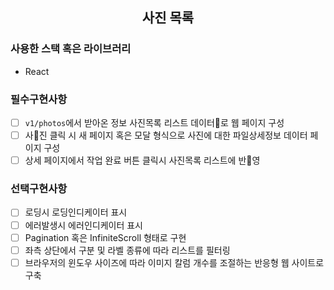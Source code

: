 <div align="center">

## 사진 목록

</div>

### 사용한 스택 혹은 라이브러리

- React

### 필수구현사항

- [ ] `v1/photos`에서 받아온 정보 사진목록 리스트 데이터로 웹 페이지 구성
- [ ] 사진 클릭 시 새 페이지 혹은 모달 형식으로 사진에 대한 파일상세정보 데이터 페이지 구성
- [ ] 상세 페이지에서 작업 완료 버튼 클릭시 사진목록 리스트에 반영

### 선택구현사항

- [ ] 로딩시 로딩인디케이터 표시
- [ ] 에러발생시 에러인디케이터 표시
- [ ] Pagination 혹은 InfiniteScroll 형태로 구현
- [ ] 좌측 상단에서 구분 및 라벨 종류에 따라 리스트를 필터링
- [ ] 브라우저의 윈도우 사이즈에 따라 이미지 칼럼 개수를 조절하는 반응형 웹 사이트로 구축
